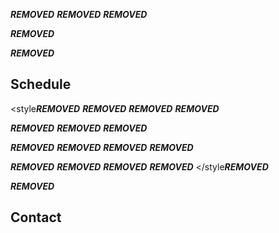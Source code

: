 ***REMOVED***
***REMOVED***
***REMOVED***

***REMOVED***

***REMOVED***

## Schedule
<style***REMOVED***
***REMOVED***
***REMOVED***
***REMOVED***

***REMOVED***
***REMOVED***
***REMOVED***

***REMOVED***
***REMOVED***
***REMOVED***
***REMOVED***

***REMOVED***
***REMOVED***
***REMOVED***
***REMOVED***
</style***REMOVED***
<div class="responsiveCal"***REMOVED***
  <iframe src="https://calendar.google.com/calendar/embed?src=b68d2b8ece471f9300ceee46c4501d8697df36831335dbe20c5f3d9c6a8a7b67%40group.calendar.google.com&ctz=America%2FLos_Angeles" style="border: 0" width="800" height="600" frameborder="0" scrolling="no"***REMOVED***</iframe***REMOVED***
</div***REMOVED***

***REMOVED***

## Contact
<script type="text/javascript"***REMOVED***
  var submitted=false;
  function set_submitted() {
    submitted=true;
***REMOVED***
</script***REMOVED***
<style***REMOVED***
  .formelement {
    width: 100%
***REMOVED***
</style***REMOVED***
<iframe name="hidden_iframe" id="hidden_iframe" style="display:none;" onload="if(submitted) {window.location='index.html#contact';}"***REMOVED***</iframe***REMOVED***

<form action="https://docs.google.com/forms/d/e/1FAIpQLSd4XnLMg5gYLJyMsZnfFdeZQ7tX5D3xNdvwMEK94eeVziKHKw/formResponse" method="post" target="hidden_iframe" onsubmit="set_submitted"***REMOVED***

  <h3***REMOVED***Name</h3***REMOVED***
  <input class="formelement" type="text" name="entry.26923459" required***REMOVED***
  
  <h3***REMOVED***Email Address</h3***REMOVED***
  <input class="formelement" type="email" name="entry.969815028" required***REMOVED***
    
  <h3***REMOVED***Message</h3***REMOVED***
  <textarea class="formelement" rows="5" name="entry.1785211528" required***REMOVED***</textarea***REMOVED***

  <button type="submit"***REMOVED***Send</button***REMOVED***
</form***REMOVED***
